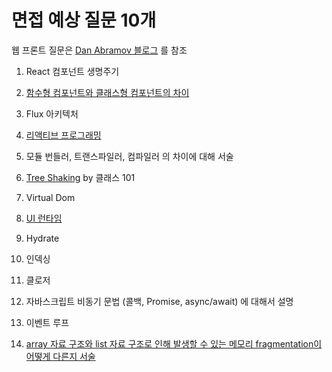 # 면접 예상 질문 10개

웹 프론트 질문은 [Dan Abramov 블로그](https://overreacted.io/ko) 를 참조


1. React 컴포넌트 생명주기
2. [함수형 컴포넌트와 클래스형 컴포넌트의 차이](https://overreacted.io/ko/how-are-function-components-different-from-classes/)
3. Flux 아키텍처
4. [리액티브 프로그래밍](https://huns.me/development/2051)

5. 모듈 번들러, 트랜스파일러, 컴파일러 의 차이에 대해 서술
6. [Tree Shaking](https://huns.me/development/2265) by 클래스 101

7. Virtual Dom
8. [UI 런타임](https://overreacted.io/ko/react-as-a-ui-runtime/)
9. Hydrate
10. 인덱싱

11. 클로저
12. 자바스크립트 비동기 문법 (콜백, Promise, async/await) 에 대해서 설명
11. 이벤트 루프
12. [array 자료 구조와 list 자료 구조로 인해 발생할 수 있는 메모리 fragmentation이 어떻게 다른지 서술](https://jeong-pro.tistory.com/91)
